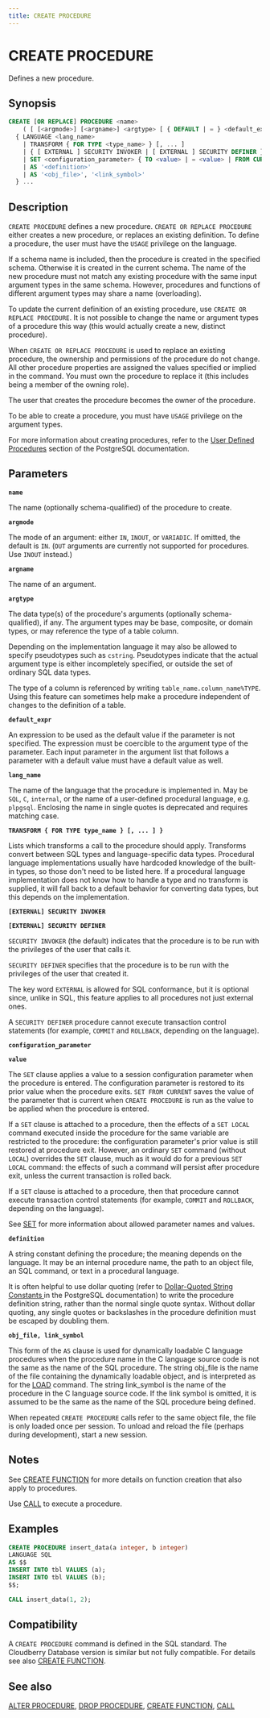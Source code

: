 ```yaml
---
title: CREATE PROCEDURE
---
```


# CREATE PROCEDURE

Defines a new procedure.

## Synopsis

```sql
CREATE [OR REPLACE] PROCEDURE <name>    
    ( [ [<argmode>] [<argname>] <argtype> [ { DEFAULT | = } <default_expr> ] [, ...] ] )
  { LANGUAGE <lang_name>
    | TRANSFORM { FOR TYPE <type_name> } [, ... ]
    | { [ EXTERNAL ] SECURITY INVOKER | [ EXTERNAL ] SECURITY DEFINER }
    | SET <configuration_parameter> { TO <value> | = <value> | FROM CURRENT }
    | AS '<definition>'
    | AS '<obj_file>', '<link_symbol>' 
  } ...
```

## Description

`CREATE PROCEDURE` defines a new procedure. `CREATE OR REPLACE PROCEDURE` either creates a new procedure, or replaces an existing definition. To define a procedure, the user must have the `USAGE` privilege on the language.

If a schema name is included, then the procedure is created in the specified schema. Otherwise it is created in the current schema. The name of the new procedure must not match any existing procedure with the same input argument types in the same schema. However, procedures and functions of different argument types may share a name (overloading).

To update the current definition of an existing procedure, use `CREATE OR REPLACE PROCEDURE`. It is not possible to change the name or argument types of a procedure this way (this would actually create a new, distinct procedure).

When `CREATE OR REPLACE PROCEDURE` is used to replace an existing procedure, the ownership and permissions of the procedure do not change. All other procedure properties are assigned the values specified or implied in the command. You must own the procedure to replace it (this includes being a member of the owning role).

The user that creates the procedure becomes the owner of the procedure.

To be able to create a procedure, you must have `USAGE` privilege on the argument types.

For more information about creating procedures, refer to the [User Defined Procedures](https://www.postgresql.org/docs/12/xproc.html) section of the PostgreSQL documentation.

## Parameters

**`name`**

The name (optionally schema-qualified) of the procedure to create.

**`argmode`**

The mode of an argument: either `IN`, `INOUT`, or `VARIADIC`. If omitted, the default is `IN`. (`OUT` arguments are currently not supported for procedures. Use `INOUT` instead.)

**`argname`**

The name of an argument.

**`argtype`**

The data type(s) of the procedure's arguments (optionally schema-qualified), if any. The argument types may be base, composite, or domain types, or may reference the type of a table column.

Depending on the implementation language it may also be allowed to specify pseudotypes such as `cstring`. Pseudotypes indicate that the actual argument type is either incompletely specified, or outside the set of ordinary SQL data types.

The type of a column is referenced by writing `table_name.column_name%TYPE`. Using this feature can sometimes help make a procedure independent of changes to the definition of a table.

**`default_expr`**

An expression to be used as the default value if the parameter is not specified. The expression must be coercible to the argument type of the parameter. Each input parameter in the argument list that follows a parameter with a default value must have a default value as well.

**`lang_name`**

The name of the language that the procedure is implemented in. May be `SQL`, `C`, `internal`, or the name of a user-defined procedural language, e.g. `plpgsql`. Enclosing the name in single quotes is deprecated and requires matching case.

**`TRANSFORM { FOR TYPE type_name } [, ... ] }`**

Lists which transforms a call to the procedure should apply. Transforms convert between SQL types and language-specific data types. Procedural language implementations usually have hardcoded knowledge of the built-in types, so those don't need to be listed here. If a procedural language implementation does not know how to handle a type and no transform is supplied, it will fall back to a default behavior for converting data types, but this depends on the implementation.

**`[EXTERNAL] SECURITY INVOKER`**

**`[EXTERNAL] SECURITY DEFINER`**

`SECURITY INVOKER` (the default) indicates that the procedure is to be run with the privileges of the user that calls it.

`SECURITY DEFINER` specifies that the procedure is to be run with the privileges of the user that created it.

The key word `EXTERNAL` is allowed for SQL conformance, but it is optional since, unlike in SQL, this feature applies to all procedures not just external ones.

A `SECURITY DEFINER` procedure cannot execute transaction control statements (for example, `COMMIT` and `ROLLBACK`, depending on the language).

**`configuration_parameter`**

**`value`**

The `SET` clause applies a value to a session configuration parameter when the procedure is entered. The configuration parameter is restored to its prior value when the procedure exits. `SET FROM CURRENT` saves the value of the parameter that is current when `CREATE PROCEDURE` is run as the value to be applied when the procedure is entered.

If a `SET` clause is attached to a procedure, then the effects of a `SET LOCAL` command executed inside the procedure for the same variable are restricted to the procedure: the configuration parameter's prior value is still restored at procedure exit. However, an ordinary `SET` command (without `LOCAL`) overrides the `SET` clause, much as it would do for a previous `SET LOCAL` command: the effects of such a command will persist after procedure exit, unless the current transaction is rolled back.

If a `SET` clause is attached to a procedure, then that procedure cannot execute transaction control statements (for example, `COMMIT` and `ROLLBACK`, depending on the language).

See [SET](/docs/sql-stmts/sql-stmt-set.md) for more information about allowed parameter names and values.

**`definition`**

A string constant defining the procedure; the meaning depends on the language. It may be an internal procedure name, the path to an object file, an SQL command, or text in a procedural language.

It is often helpful to use dollar quoting (refer to [Dollar-Quoted String Constants
](https://www.postgresql.org/docs/12/sql-syntax-lexical.html#SQL-SYNTAX-DOLLAR-QUOTING) in the PostgreSQL documentation) to write the procedure definition string, rather than the normal single quote syntax. Without dollar quoting, any single quotes or backslashes in the procedure definition must be escaped by doubling them.

**`obj_file, link_symbol`**

This form of the `AS` clause is used for dynamically loadable C language procedures when the procedure name in the C language source code is not the same as the name of the SQL procedure. The string obj_file is the name of the file containing the dynamically loadable object, and is interpreted as for the [LOAD](/docs/sql-stmts/sql-stmt-load.md) command. The string link_symbol is the name of the procedure in the C language source code. If the link symbol is omitted, it is assumed to be the same as the name of the SQL procedure being defined.

When repeated `CREATE PROCEDURE` calls refer to the same object file, the file is only loaded once per session. To unload and reload the file (perhaps during development), start a new session.

## Notes

See [CREATE FUNCTION](/docs/sql-stmts/sql-stmt-create-function.md) for more details on function creation that also apply to procedures.

Use [CALL](/docs/sql-stmts/sql-stmt-call.md) to execute a procedure.

## Examples

```sql
CREATE PROCEDURE insert_data(a integer, b integer)
LANGUAGE SQL
AS $$
INSERT INTO tbl VALUES (a);
INSERT INTO tbl VALUES (b);
$$;

CALL insert_data(1, 2);
```

## Compatibility

A `CREATE PROCEDURE` command is defined in the SQL standard. The Cloudberry Database version is similar but not fully compatible. For details see also [CREATE FUNCTION](/docs/sql-stmts/sql-stmt-create-function.md).

## See also

[ALTER PROCEDURE](/docs/sql-stmts/sql-stmt-alter-procedure.md), [DROP PROCEDURE](/docs/sql-stmts/sql-stmt-drop-procedure.md), [CREATE FUNCTION](/docs/sql-stmts/sql-stmt-create-function.md), [CALL](/docs/sql-stmts/sql-stmt-call.md)
